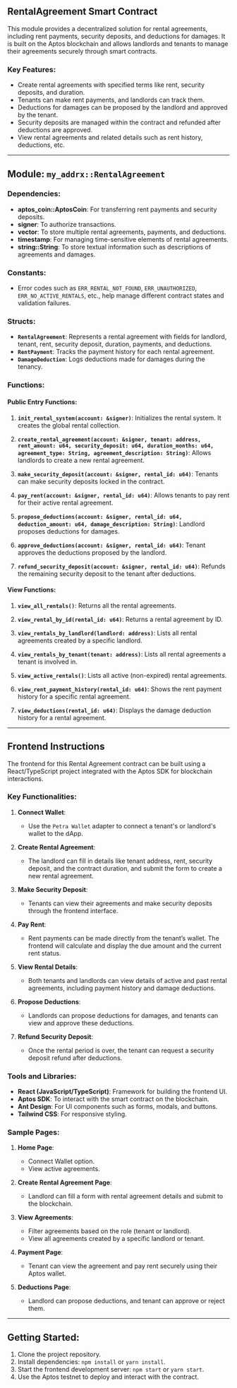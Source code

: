 ## RentalAgreement Smart Contract

This module provides a decentralized solution for rental agreements, including rent payments, security deposits, and deductions for damages. It is built on the Aptos blockchain and allows landlords and tenants to manage their agreements securely through smart contracts.

### Key Features:

- Create rental agreements with specified terms like rent, security deposits, and duration.
- Tenants can make rent payments, and landlords can track them.
- Deductions for damages can be proposed by the landlord and approved by the tenant.
- Security deposits are managed within the contract and refunded after deductions are approved.
- View rental agreements and related details such as rent history, deductions, etc.

---

## Module: `my_addrx::RentalAgreement`

### Dependencies:

- **aptos_coin::AptosCoin**: For transferring rent payments and security deposits.
- **signer**: To authorize transactions.
- **vector**: To store multiple rental agreements, payments, and deductions.
- **timestamp**: For managing time-sensitive elements of rental agreements.
- **string::String**: To store textual information such as descriptions of agreements and damages.

### Constants:

- Error codes such as `ERR_RENTAL_NOT_FOUND`, `ERR_UNAUTHORIZED`, `ERR_NO_ACTIVE_RENTALS`, etc., help manage different contract states and validation failures.

### Structs:

- **`RentalAgreement`**: Represents a rental agreement with fields for landlord, tenant, rent, security deposit, duration, payments, and deductions.
- **`RentPayment`**: Tracks the payment history for each rental agreement.
- **`DamageDeduction`**: Logs deductions made for damages during the tenancy.

### Functions:

#### Public Entry Functions:

1. **`init_rental_system(account: &signer)`**: Initializes the rental system. It creates the global rental collection.
2. **`create_rental_agreement(account: &signer, tenant: address, rent_amount: u64, security_deposit: u64, duration_months: u64, agreement_type: String, agreement_description: String)`**: Allows landlords to create a new rental agreement.
3. **`make_security_deposit(account: &signer, rental_id: u64)`**: Tenants can make security deposits locked in the contract.

4. **`pay_rent(account: &signer, rental_id: u64)`**: Allows tenants to pay rent for their active rental agreement.

5. **`propose_deductions(account: &signer, rental_id: u64, deduction_amount: u64, damage_description: String)`**: Landlord proposes deductions for damages.

6. **`approve_deductions(account: &signer, rental_id: u64)`**: Tenant approves the deductions proposed by the landlord.

7. **`refund_security_deposit(account: &signer, rental_id: u64)`**: Refunds the remaining security deposit to the tenant after deductions.

#### View Functions:

1. **`view_all_rentals()`**: Returns all the rental agreements.
2. **`view_rental_by_id(rental_id: u64)`**: Returns a rental agreement by ID.

3. **`view_rentals_by_landlord(landlord: address)`**: Lists all rental agreements created by a specific landlord.

4. **`view_rentals_by_tenant(tenant: address)`**: Lists all rental agreements a tenant is involved in.

5. **`view_active_rentals()`**: Lists all active (non-expired) rental agreements.

6. **`view_rent_payment_history(rental_id: u64)`**: Shows the rent payment history for a specific rental agreement.

7. **`view_deductions(rental_id: u64)`**: Displays the damage deduction history for a rental agreement.

---

## Frontend Instructions

The frontend for this Rental Agreement contract can be built using a React/TypeScript project integrated with the Aptos SDK for blockchain interactions.

### Key Functionalities:

1. **Connect Wallet**:
   - Use the `Petra Wallet` adapter to connect a tenant's or landlord's wallet to the dApp.
2. **Create Rental Agreement**:

   - The landlord can fill in details like tenant address, rent, security deposit, and the contract duration, and submit the form to create a new rental agreement.

3. **Make Security Deposit**:

   - Tenants can view their agreements and make security deposits through the frontend interface.

4. **Pay Rent**:

   - Rent payments can be made directly from the tenant’s wallet. The frontend will calculate and display the due amount and the current rent status.

5. **View Rental Details**:

   - Both tenants and landlords can view details of active and past rental agreements, including payment history and damage deductions.

6. **Propose Deductions**:

   - Landlords can propose deductions for damages, and tenants can view and approve these deductions.

7. **Refund Security Deposit**:
   - Once the rental period is over, the tenant can request a security deposit refund after deductions.

### Tools and Libraries:

- **React (JavaScript/TypeScript)**: Framework for building the frontend UI.
- **Aptos SDK**: To interact with the smart contract on the blockchain.
- **Ant Design**: For UI components such as forms, modals, and buttons.
- **Tailwind CSS**: For responsive styling.

### Sample Pages:

1. **Home Page**:

   - Connect Wallet option.
   - View active agreements.

2. **Create Rental Agreement Page**:

   - Landlord can fill a form with rental agreement details and submit to the blockchain.

3. **View Agreements**:
   - Filter agreements based on the role (tenant or landlord).
   - View all agreements created by a specific landlord or tenant.
4. **Payment Page**:
   - Tenant can view the agreement and pay rent securely using their Aptos wallet.
5. **Deductions Page**:
   - Landlord can propose deductions, and tenant can approve or reject them.

---

## Getting Started:

1. Clone the project repository.
2. Install dependencies: `npm install` or `yarn install`.
3. Start the frontend development server: `npm start` or `yarn start`.
4. Use the Aptos testnet to deploy and interact with the contract.
